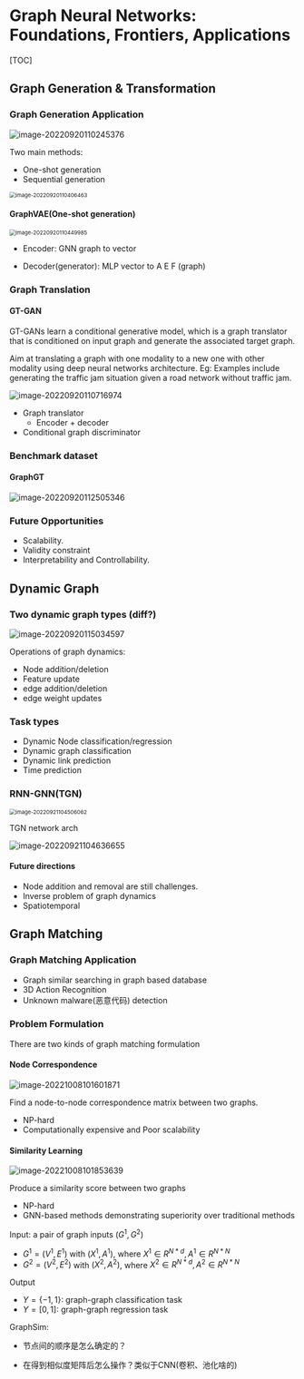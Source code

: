 # Graph Neural Networks: Foundations, Frontiers, Applications

[TOC]

## Graph Generation & Transformation

### Graph Generation Application

![image-20220920110245376](./assets/image-20220920110245376.png)

Two main methods: 

* One-shot generation
* Sequential generation

<img src="./assets/image-20220920110406463.png" alt="image-20220920110406463" style="zoom: 67%;" />

#### GraphVAE(One-shot generation)

<img src="./assets/image-20220920110449985.png" alt="image-20220920110449985" style="zoom: 67%;" />

* Encoder: GNN graph to vector 

* Decoder(generator): MLP vector to A E F (graph)

### Graph Translation

#### GT-GAN

GT-GANs learn a conditional generative model, which is a graph translator that is conditioned on input graph and generate the associated target graph.

Aim at translating a graph with one modality to a new one with other modality using deep neural networks architecture. Eg: Examples include generating the traffic jam situation given a road network without traffic jam.

![image-20220920110716974](./assets/image-20220920110716974.png)

* Graph translator
  * Encoder + decoder 
* Conditional graph discriminator

### Benchmark dataset

#### GraphGT

![image-20220920112505346](./assets/image-20220920112505346.png)

### Future Opportunities

* Scalability.
* Validity constraint
* Interpretability and Controllability.

## Dynamic Graph

### Two dynamic graph types (diff?)

![image-20220920115034597](./assets/image-20220920115034597.png)



Operations of graph dynamics:
- Node addition/deletion
- Feature update
- edge addition/deletion
- edge weight updates

### Task types

-  Dynamic Node classification/regression
-  Dynamic graph classification
-  Dynamic link prediction
-  Time prediction



### RNN-GNN(TGN)

<img src="./assets/image-20220921104506062.png" alt="image-20220921104506062" style="zoom:67%;" />

TGN network arch

![image-20220921104636655](./assets/image-20220921104636655.png)

#### Future directions

-  Node addition and removal are still challenges.
-  Inverse problem of graph dynamics
-  Spatiotemporal

## Graph Matching

### Graph Matching Application

* Graph similar searching in graph based database
* 3D Action Recognition
* Unknown malware(恶意代码) detection 

### Problem Formulation

There are two kinds of graph matching formulation

#### Node Correspondence

![image-20221008101601871](./assets/image-20221008101601871.png)

Find a node-to-node correspondence matrix between two graphs.

* NP-hard
* Computationally expensive and Poor scalability

#### Similarity Learning

![image-20221008101853639](./assets/image-20221008101853639.png)

Produce a similarity score between two graphs

* NP-hard
* GNN-based methods demonstrating superiority over traditional methods

Input: a pair of graph inputs $(G^1,G^2)$

* $G^1=(V^1,E^1)$ with $(X^1,A^1)$, where $X^1\in R^{N*d},A^1\in R^{N*N}$
* $G^2=(V^2,E^2)$ with $(X^2,A^2)$, where $X^2\in R^{N*d},A^2\in R^{N*N}$

Output

* $Y=\{-1,1\}$: graph-graph classification task
* $Y=[0,1]$: graph-graph regression task



GraphSim: 

* 节点间的顺序是怎么确定的？

* 在得到相似度矩阵后怎么操作？类似于CNN(卷积、池化啥的)
